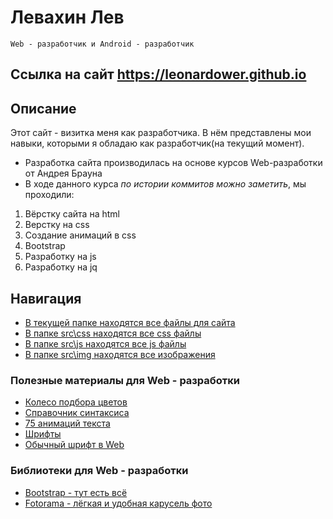# Левахин Лев
`Web - разработчик и Android - разработчик`

## Ссылка на сайт https://leonardower.github.io

## Описание
Этот сайт - визитка меня как разработчика. В нём представлены мои навыки, которыми я обладаю как разработчик(на текущий момент).
- Разработка сайта производилась на основе курсов Web-разработки от Андрея Брауна
- В ходе данного курса *по истории коммитов можно заметить*, мы проходили:
1. Вёрстку сайта на html
2. Верстку на css
3. Создание анимаций в css
4. Bootstrap
5. Разработку на js
6. Разработку на jq


## Навигация
- [В текущей папке находятся все файлы для сайта]()
- [В папке src\css находятся все css файлы](css)
- [В папке src\js находятся все js файлы](js)
- [В папке src\img находятся все изображения](img)

### Полезные материалы для Web - разработки
- [Колесо подбора цветов](https://get-color.ru/color-wheel/)
- [Справочник синтаксиса](https://webref.ru/css)
- [75 анимаций текста](https://frontendresource.com/css-text-animations/)
- [Шрифты](https://fonts.google.com)
- [Обычный шрифт в Web](https://www.font2web.com/)

### Библиотеки для Web - разработки
 - [Bootstrap - тут есть всё](https://getbootstrap.com/docs/5.3/customize/overview/)
- [Fotorama - лёгкая и удобная карусель фото](https://fotorama.ucoz.org)